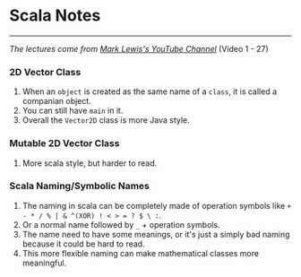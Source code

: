 # Scala Notes

___

*The lectures come from [Mark Lewis's YouTube Channel](https://www.youtube.com/watch?v=85bHg5AipvU&list=PLLMXbkbDbVt8JLumqKj-3BlHmEXPIfR42&index=1)* (Video 1 - 27)

### 2D Vector Class

1. When an `object` is created as the same name of a `class`, it is called a companian object.
2. You can still have `main` in it.
3. Overall the `Vector2D` class is more Java style.

### Mutable 2D Vector Class

1. More scala style, but harder to read.

### Scala Naming/Symbolic Names

1. The naming in scala can be completely made of operation symbols like `+ - * / % | & ^(XOR) ! < > = ? $ \ :`.
2. Or a normal name followed by `_` + operation symbols.
3. The name need to have some meanings, or it's just a simply bad naming because it could be hard to read.
4. This more flexible naming can make mathematical classes more meaningful.

